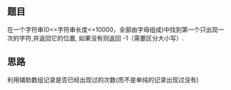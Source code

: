 ## 题目
在一个字符串(0<=字符串长度<=10000，全部由字母组成)中找到第一个只出现一次的字符,并返回它的位置, 
如果没有则返回 -1（需要区分大小写）.

## 思路
利用辅助数组记录是否已经出现过的次数(而不是单纯的记录出现过没有)